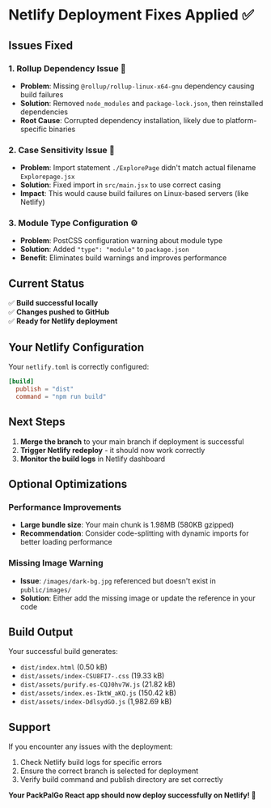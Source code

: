 # Netlify Deployment Fixes Applied ✅

## Issues Fixed

### 1. **Rollup Dependency Issue** 🔧
- **Problem**: Missing `@rollup/rollup-linux-x64-gnu` dependency causing build failures
- **Solution**: Removed `node_modules` and `package-lock.json`, then reinstalled dependencies
- **Root Cause**: Corrupted dependency installation, likely due to platform-specific binaries

### 2. **Case Sensitivity Issue** 📁
- **Problem**: Import statement `./ExplorePage` didn't match actual filename `Explorepage.jsx`
- **Solution**: Fixed import in `src/main.jsx` to use correct casing
- **Impact**: This would cause build failures on Linux-based servers (like Netlify)

### 3. **Module Type Configuration** ⚙️
- **Problem**: PostCSS configuration warning about module type
- **Solution**: Added `"type": "module"` to `package.json`
- **Benefit**: Eliminates build warnings and improves performance

## Current Status
✅ **Build successful locally**  
✅ **Changes pushed to GitHub**  
✅ **Ready for Netlify deployment**

## Your Netlify Configuration
Your `netlify.toml` is correctly configured:
```toml
[build]
  publish = "dist"
  command = "npm run build"
```

## Next Steps

1. **Merge the branch** to your main branch if deployment is successful
2. **Trigger Netlify redeploy** - it should now work correctly
3. **Monitor the build logs** in Netlify dashboard

## Optional Optimizations

### Performance Improvements
- **Large bundle size**: Your main chunk is 1.98MB (580KB gzipped)
- **Recommendation**: Consider code-splitting with dynamic imports for better loading performance

### Missing Image Warning
- **Issue**: `/images/dark-bg.jpg` referenced but doesn't exist in `public/images/`
- **Solution**: Either add the missing image or update the reference in your code

## Build Output
Your successful build generates:
- `dist/index.html` (0.50 kB)
- `dist/assets/index-CSU8FI7-.css` (19.33 kB)
- `dist/assets/purify.es-CQJ0hv7W.js` (21.82 kB)
- `dist/assets/index.es-IktW_aKQ.js` (150.42 kB)
- `dist/assets/index-DdlsydGO.js` (1,982.69 kB)

## Support
If you encounter any issues with the deployment:
1. Check Netlify build logs for specific errors
2. Ensure the correct branch is selected for deployment
3. Verify build command and publish directory are set correctly

**Your PackPalGo React app should now deploy successfully on Netlify! 🚀**